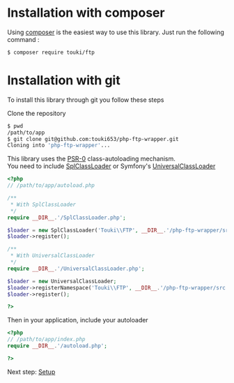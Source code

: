 # Installation with composer

Using [composer](http://getcomposer.org) is the easiest way to use this library.
Just run the following command :

```sh
$ composer require touki/ftp
```

# Installation with git

To install this library through git you follow these steps

Clone the repository

```sh
$ pwd
/path/to/app
$ git clone git@github.com:touki653/php-ftp-wrapper.git
Cloning into 'php-ftp-wrapper'...
```

This library uses the [PSR-0] class-autoloading mechanism.  
You need to include [SplClassLoader] or Symfony's [UniversalClassLoader]

```php
<?php
// /path/to/app/autoload.php

/**
 * With SplClassLoader
 */
require __DIR__.'/SplClassLoader.php';

$loader = new SplClassLoader('Touki\\FTP', __DIR__.'/php-ftp-wrapper/src');
$loader->register();

/**
 * With UniversalClassLoader
 */
require __DIR__.'/UniversalClassLoader.php';

$loader = new UniversalClassLoader;
$loader->registerNamespace('Touki\\FTP', __DIR__.'/php-ftp-wrapper/src');
$loader->register();

?>
```

Then in your application, include your autoloader

```php
<?php
// /path/to/app/index.php
require __DIR__.'/autoload.php';

?>
```

Next step: [Setup]

[Setup]: https://github.com/touki653/php-ftp-wrapper/blob/master/docs/setup.md
[PSR-0]: https://github.com/php-fig/fig-standards/blob/master/accepted/PSR-0.md
[SplClassLoader]: https://gist.github.com/jwage/221634
[UniversalClassLoader]: https://github.com/symfony/symfony/blob/master/src/Symfony/Component/ClassLoader/UniversalClassLoader.php